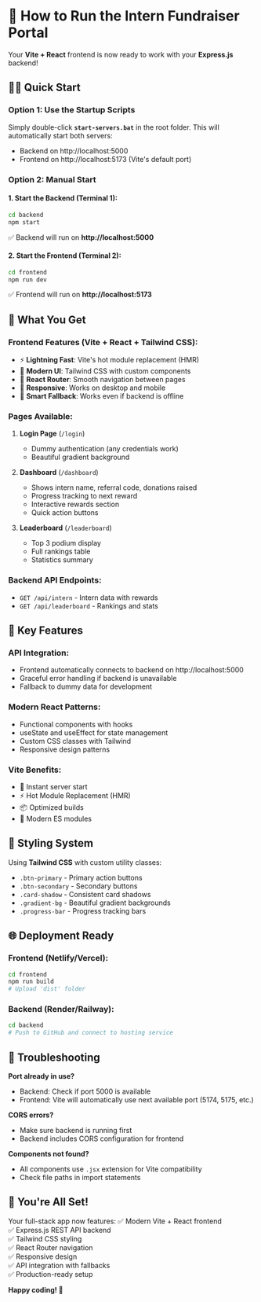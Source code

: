 # 🚀 How to Run the Intern Fundraiser Portal

Your **Vite + React** frontend is now ready to work with your **Express.js** backend!

## 🏃‍♂️ Quick Start

### Option 1: Use the Startup Scripts
Simply double-click **`start-servers.bat`** in the root folder. This will automatically start both servers:
- Backend on http://localhost:5000
- Frontend on http://localhost:5173 (Vite's default port)

### Option 2: Manual Start

#### 1. Start the Backend (Terminal 1):
```bash
cd backend
npm start
```
✅ Backend will run on **http://localhost:5000**

#### 2. Start the Frontend (Terminal 2):
```bash
cd frontend
npm run dev
```
✅ Frontend will run on **http://localhost:5173**

## 🎯 What You Get

### **Frontend Features (Vite + React + Tailwind CSS):**
- ⚡ **Lightning Fast**: Vite's hot module replacement (HMR)
- 🎨 **Modern UI**: Tailwind CSS with custom components
- 🧭 **React Router**: Smooth navigation between pages
- 📱 **Responsive**: Works on desktop and mobile
- 🔄 **Smart Fallback**: Works even if backend is offline

### **Pages Available:**
1. **Login Page** (`/login`)
   - Dummy authentication (any credentials work)
   - Beautiful gradient background

2. **Dashboard** (`/dashboard`)
   - Shows intern name, referral code, donations raised
   - Progress tracking to next reward
   - Interactive rewards section
   - Quick action buttons

3. **Leaderboard** (`/leaderboard`)
   - Top 3 podium display
   - Full rankings table
   - Statistics summary

### **Backend API Endpoints:**
- `GET /api/intern` - Intern data with rewards
- `GET /api/leaderboard` - Rankings and stats

## 🔧 Key Features

### **API Integration:**
- Frontend automatically connects to backend on http://localhost:5000
- Graceful error handling if backend is unavailable
- Fallback to dummy data for development

### **Modern React Patterns:**
- Functional components with hooks
- useState and useEffect for state management
- Custom CSS classes with Tailwind
- Responsive design patterns

### **Vite Benefits:**
- 🚀 Instant server start
- ⚡ Hot Module Replacement (HMR)
- 📦 Optimized builds
- 🔧 Modern ES modules

## 🎨 Styling System

Using **Tailwind CSS** with custom utility classes:
- `.btn-primary` - Primary action buttons
- `.btn-secondary` - Secondary buttons
- `.card-shadow` - Consistent card shadows
- `.gradient-bg` - Beautiful gradient backgrounds
- `.progress-bar` - Progress tracking bars

## 🌐 Deployment Ready

### **Frontend (Netlify/Vercel):**
```bash
cd frontend
npm run build
# Upload 'dist' folder
```

### **Backend (Render/Railway):**
```bash
cd backend
# Push to GitHub and connect to hosting service
```

## 🚨 Troubleshooting

**Port already in use?**
- Backend: Check if port 5000 is available
- Frontend: Vite will automatically use next available port (5174, 5175, etc.)

**CORS errors?**
- Make sure backend is running first
- Backend includes CORS configuration for frontend

**Components not found?**
- All components use `.jsx` extension for Vite compatibility
- Check file paths in import statements

## 🎉 You're All Set!

Your full-stack app now features:
✅ Modern Vite + React frontend  
✅ Express.js REST API backend  
✅ Tailwind CSS styling  
✅ React Router navigation  
✅ Responsive design  
✅ API integration with fallbacks  
✅ Production-ready setup  

**Happy coding! 🚀**
